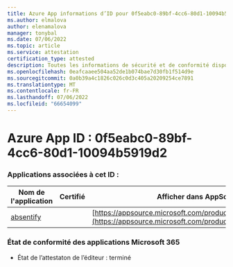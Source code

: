 ```yaml
---
title: Azure App informations d’ID pour 0f5eabc0-89bf-4cc6-80d1-10094b5919d2
ms.author: elmalova
author: elenamalova
manager: tonybal
ms.date: 07/06/2022
ms.topic: article
ms.service: attestation
certification_type: attested
description: Toutes les informations de sécurité et de conformité disponibles pour 0f5eabc0-89bf-4cc6-80d1-10094b5919d2.
ms.openlocfilehash: 0eafcaaee504aa52de1b074bae7d30fb1f514d9e
ms.sourcegitcommit: 0a0b39a4c1826c026c0d3c405a20209254ce7891
ms.translationtype: MT
ms.contentlocale: fr-FR
ms.lasthandoff: 07/06/2022
ms.locfileid: "66654099"
---
```

# <a name="azure-app-id-0f5eabc0-89bf-4cc6-80d1-10094b5919d2"></a>Azure App ID : 0f5eabc0-89bf-4cc6-80d1-10094b5919d2


### <a name="apps-associated-with-this-id"></a>Applications associées à cet ID :
| **Nom de l'application** | **Certifié** | **Afficher dans AppSource** |
|--------------|---------------|-----------------------|
| [absentify](../forward/WA200003833.md) |  | [https://appsource.microsoft.com/product/office/WA200003833](https://appsource.microsoft.com/product/office/WA200003833) |

### <a name="microsoft-365-app-compliance-status"></a>État de conformité des applications Microsoft 365
- État de l’attestaton de l’éditeur : terminé
